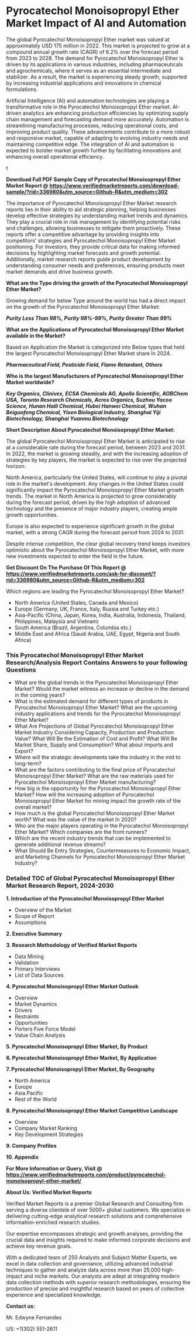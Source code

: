 <meta name="title" content="Global Pyrocatechol Monoisopropyl Ether Market Impact of AI and Automation"><meta name="description" content="The global Pyrocatechol Monoisopropyl Ether market was valued at approximately USD 175 million in 2022. This market is projected to grow at a compound annual growth ra"><meta name="title" content="Pyrocatechol Monoisopropyl Ether Market Size, Share, Scope, Trends, Growth, Opportunities, Analysis, Forecast"><h1>Pyrocatechol Monoisopropyl Ether Market Impact of AI and Automation</h1><p>The global Pyrocatechol Monoisopropyl Ether market was valued at approximately USD 175 million in 2022. This market is projected to grow at a compound annual growth rate (CAGR) of 6.2% over the forecast period from 2023 to 2028. The demand for Pyrocatechol Monoisopropyl Ether is driven by its applications in various industries, including pharmaceuticals and agrochemicals, where it serves as an essential intermediate and stabilizer. As a result, the market is experiencing steady growth, supported by increasing industrial applications and innovations in chemical formulations.</p><p>Artificial Intelligence (AI) and automation technologies are playing a transformative role in the Pyrocatechol Monoisopropyl Ether market. AI-driven analytics are enhancing production efficiencies by optimizing supply chain management and forecasting demand more accurately. Automation is streamlining manufacturing processes, reducing operational costs, and improving product quality. These advancements contribute to a more robust and responsive market, capable of adapting to evolving industry needs and maintaining competitive edge. The integration of AI and automation is expected to bolster market growth further by facilitating innovations and enhancing overall operational efficiency.</p>t</p><p id="" class=""><strong>Download Full PDF Sample Copy of Pyrocatechol Monoisopropyl Ether Market Report @ <a href="https://www.verifiedmarketreports.com/download-sample/?rid=336980&utm_source=Github-R&utm_medium=302" target="_blank">https://www.verifiedmarketreports.com/download-sample/?rid=336980&utm_source=Github-R&utm_medium=302</a></strong></p><p>The importance of&nbsp;Pyrocatechol Monoisopropyl Ether Market research reports lies in their ability to aid strategic planning, helping businesses develop effective strategies by understanding market trends and dynamics. They play a crucial role in risk management by identifying potential risks and challenges, allowing businesses to mitigate them proactively. These reports offer a competitive advantage by providing insights into competitors' strategies and Pyrocatechol Monoisopropyl Ether Market positioning. For investors, they provide critical data for making informed decisions by highlighting market forecasts and growth potential. Additionally, market research reports guide product development by understanding consumer needs and preferences, ensuring products meet market demands and drive business growth.</p><p><strong>What are the&nbsp;Type driving the growth of the Pyrocatechol Monoisopropyl Ether Market?</strong></p><p id="" class="">Growing demand for below Type around the world has had a direct impact on the growth of the Pyrocatechol Monoisopropyl Ether Market:</p><em><strong>Purity Less Than 98%, Purity 98%-99%, Purity Greater Than 99%</strong></em></p><strong>What are the&nbsp;Applications&nbsp;of Pyrocatechol Monoisopropyl Ether Market available in the Market?</strong></p><p id="" class="">Based on Application the Market is categorized into Below types that held the largest Pyrocatechol Monoisopropyl Ether Market share In 2024.</p><em><strong>Pharmaceutical Field, Pesticide Field, Flame Retardant, Others</strong></em></p><strong>Who is the largest Manufacturers of Pyrocatechol Monoisopropyl Ether Market worldwide?</strong></p><p><em><strong>Key Organics, Clinivex, ECSA Chemicals AG, Apollo Scientific, AOBChem USA, Toronto Research Chemicals, Acros Organics, Suzhou Yacoo Science, Hunan Haili Chemical, Hubei Hanwei Chemical, Wuhan Beiguofeng Chemical, Yisen Biological Industry, Shanghai Yiji Biotechnology, Shanghai Yuanmu Biotechnology</strong></em></p><p id="" class=""><strong>Short Description About Pyrocatechol Monoisopropyl Ether Market:</strong></p><p>The global Pyrocatechol Monoisopropyl Ether Market is anticipated to rise at a considerable rate during the forecast period, between 2023 and 2031. In 2022, the market is growing steadily, and with the increasing adoption of strategies by key players, the market is expected to rise over the projected horizon.</p><p>North America, particularly the United States, will continue to play a pivotal role in the market's development. Any changes in the United States could significantly impact the Pyrocatechol Monoisopropyl Ether Market growth trends. The market in North America is projected to grow considerably during the forecast period, driven by the high adoption of advanced technology and the presence of major industry players, creating ample growth opportunities.</p><p>Europe is also expected to experience significant growth in the global market, with a strong CAGR during the forecast period from 2024 to 2031.</p><p>Despite intense competition, the clear global recovery trend keeps investors optimistic about the Pyrocatechol Monoisopropyl Ether Market, with more new investments expected to enter the field in the future.</p><p id="" class=""><strong>Get Discount On The Purchase Of This Report @ <a href="https://www.verifiedmarketreports.com/ask-for-discount/?rid=336980&utm_source=Github-R&utm_medium=302" target="_blank">https://www.verifiedmarketreports.com/ask-for-discount/?rid=336980&utm_source=Github-R&utm_medium=302</a></strong></p>Which regions are leading the Pyrocatechol Monoisopropyl Ether Market?</p><ul><li>North America (United States, Canada and Mexico)</li><li>Europe (Germany, UK, France, Italy, Russia and Turkey etc.)</li><li>Asia-Pacific (China, Japan, Korea, India, Australia, Indonesia, Thailand, Philippines, Malaysia and Vietnam)</li><li>South America (Brazil, Argentina, Columbia etc.)</li><li>Middle East and Africa (Saudi Arabia, UAE, Egypt, Nigeria and South Africa)</li></ul><h3 id="" class="">This Pyrocatechol Monoisopropyl Ether Market Research/Analysis Report Contains Answers to your following Questions</h3><ul><li>What are the global trends in the Pyrocatechol Monoisopropyl Ether Market? Would the market witness an increase or decline in the demand in the coming years?</li><li>What is the estimated demand for different types of products in Pyrocatechol Monoisopropyl Ether Market? What are the upcoming industry applications and trends for the Pyrocatechol Monoisopropyl Ether Market?</li><li>What Are Projections of Global Pyrocatechol Monoisopropyl Ether Market Industry Considering Capacity, Production and Production Value? What Will Be the Estimation of Cost and Profit? What Will Be Market Share, Supply and Consumption? What about imports and Export?</li><li>Where will the strategic developments take the industry in the mid to long-term?</li><li>What are the factors contributing to the final price of Pyrocatechol Monoisopropyl Ether Market? What are the raw materials used for Pyrocatechol Monoisopropyl Ether Market manufacturing?</li><li>How big is the opportunity for the Pyrocatechol Monoisopropyl Ether Market? How will the increasing adoption of Pyrocatechol Monoisopropyl Ether Market for mining impact the growth rate of the overall market?</li><li>How much is the global Pyrocatechol Monoisopropyl Ether Market worth? What was the value of the market In 2020?</li><li>Who are the major players operating in the Pyrocatechol Monoisopropyl Ether Market? Which companies are the front runners?</li><li>Which are the recent industry trends that can be implemented to generate additional revenue streams?</li><li>What Should Be Entry Strategies, Countermeasures to Economic Impact, and Marketing Channels for Pyrocatechol Monoisopropyl Ether Market Industry?</li></ul><h3 id="" class="">Detailed TOC of Global Pyrocatechol Monoisopropyl Ether Market Research Report, 2024-2030</h3><p id="" class=""><strong>1. Introduction of the Pyrocatechol Monoisopropyl Ether Market</strong></p><ul><li>Overview of the Market</li><li>Scope of Report</li><li>Assumptions</li></ul><p id="" class=""><strong>2. Executive Summary</strong></p><p id="" class=""><strong>3. Research Methodology of Verified Market Reports</strong></p><ul><li>Data Mining</li><li>Validation</li><li>Primary Interviews</li><li>List of Data Sources</li></ul><p id="" class=""><strong>4. Pyrocatechol Monoisopropyl Ether Market Outlook</strong></p><ul><li>Overview</li><li>Market Dynamics</li><li>Drivers</li><li>Restraints</li><li>Opportunities</li><li>Porters Five Force Model</li><li>Value Chain Analysis</li></ul><p id="" class=""><strong>5. Pyrocatechol Monoisopropyl Ether Market, By Product</strong></p><p id="" class=""><strong>6. Pyrocatechol Monoisopropyl Ether Market, By Application</strong></p><p id="" class=""><strong>7. Pyrocatechol Monoisopropyl Ether Market, By Geography</strong></p><ul><li>North America</li><li>Europe</li><li>Asia Pacific</li><li>Rest of the World</li></ul><p id="" class=""><strong>8. Pyrocatechol Monoisopropyl Ether Market Competitive Landscape</strong></p><ul><li>Overview</li><li>Company Market Ranking</li><li>Key Development Strategies</li></ul><p id="" class=""><strong>9. Company Profiles</strong></p><p id="" class=""><strong>10. Appendix</strong></p><p id="" class=""><strong>For More Information or Query, Visit @ <a href="https://www.verifiedmarketreports.com/product/pyrocatechol-monoisopropyl-ether-market/" target="_blank">https://www.verifiedmarketreports.com/product/pyrocatechol-monoisopropyl-ether-market/</a></strong></p><p id="" class=""><strong>About Us: Verified Market Reports</strong></p><p id="" class="">Verified Market Reports is a premier Global Research and Consulting firm serving a diverse clientele of over 5000+ global customers. We specialize in delivering cutting-edge analytical research solutions and comprehensive information-enriched research studies.</p><p id="" class="">Our expertise encompasses strategic and growth analyses, providing the crucial data and insights required to make informed corporate decisions and achieve key revenue goals.</p><p id="" class="">With a dedicated team of 250 Analysts and Subject Matter Experts, we excel in data collection and governance, utilizing advanced industrial techniques to gather and analyze data across more than 25,000 high-impact and niche markets. Our analysts are adept at integrating modern data collection methods with superior research methodologies, ensuring the production of precise and insightful research based on years of collective experience and specialized knowledge.</p><p id="" class=""><strong>Contact us:</strong></p><p id="" class="">Mr. Edwyne Fernandes</p><p id="" class="">US: +1(302) 551-2611</p>
